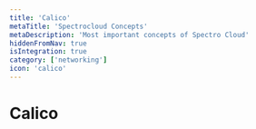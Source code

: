 ```yaml
---
title: 'Calico'
metaTitle: 'Spectrocloud Concepts'
metaDescription: 'Most important concepts of Spectro Cloud'
hiddenFromNav: true
isIntegration: true
category: ['networking']
icon: 'calico'
---
```


# Calico
